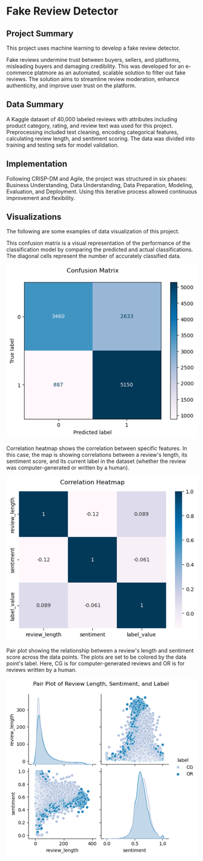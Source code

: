 # Fake Review Detector

## Project Summary
This project uses machine learning to develop a fake review detector.

Fake reviews undermine trust between buyers, sellers, and platforms, misleading buyers and damaging credibility. This was developed for an e-commerce platmore as an automated, scalable solution to filter out fake reviews. The solution aims to streamline review moderation, enhance authenticity, and improve user trust on the platform.

## Data Summary
A Kaggle dataset of 40,000 labeled reviews with attributes including product category, rating, and review text was used for this project. Preprocessing included text cleaning, encoding categorical features, calculating review length, and sentiment scoring. The data was divided into training and testing sets for model validation.

## Implementation
Following CRISP-DM and Agile, the project was structured in six phases: Business Understanding, Data Understanding, Data Preparation, Modeling, Evaluation, and Deployment. Using this iterative process allowed continuous improvement and flexibility.

## Visualizations
The following are some examples of data visualization of this project.

This confusion matrix is a visual representation of the performance of the classification model by comparing the predicted and actual classifications. The diagonal cells represent the number of accurately classified data.

![png](output_4_0.png)
    

Correlation heatmap shows the correlation between specific features. In this case, the map is showing correlations between a review's length, its sentiment score, and its current label in the dataset (whether the review was computer-generated or written by a human).
    
![png](output_5_0.png)
    
Pair plot showing the relationship between a review's length and sentiment score across the data points. The plots are set to be colored by the data point's label. Here, CG is for computer-generated reviews and OR is for reviews written by a human.

![png](output_6_0.png)

